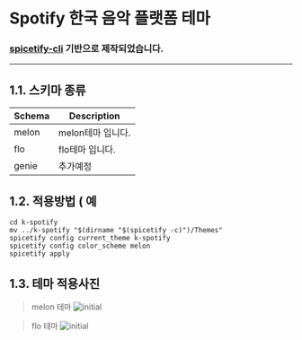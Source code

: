 Spotify 한국 음악 플랫폼 테마 
========================
### [spicetify-cli](https://github.com/khanhas/spicetify-cli) 기반으로 제작되었습니다.
---

1.1. 스키마 종류
---------------
|Schema|Description
|------|---|
|melon|melon테마 입니다.
|flo|flo테마 입니다.
|genie|추가예정

1.2. 적용방법 ( 예
------------
```shell
cd k-spotify
mv ../k-spotify "$(dirname "$(spicetify -c)")/Themes"
spicetify config current_theme k-spotify
spicetify config color_scheme melon
spicetify apply
```
1.3. 테마 적용사진
---
> melon 테마
![initial](https://media.discordapp.net/attachments/710270749847322716/806337221723947018/unknown.png?width=924&height=489)

>flo 테마
![initial](https://media.discordapp.net/attachments/710270749847322716/806396243043418152/unknown.png?width=948&height=490)


